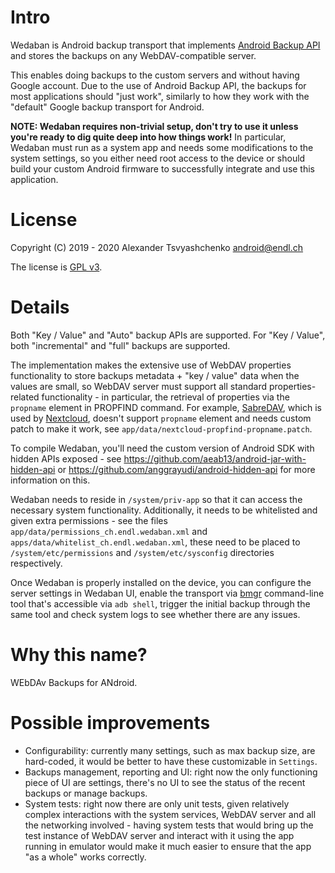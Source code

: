Intro
=====

Wedaban is Android backup transport that implements [Android Backup API](https://developer.android.com/guide/topics/data/backup) and stores the backups on any WebDAV-compatible server.

This enables doing backups to the custom servers and without having Google account. Due to the use of Android Backup API, the backups for most applications should "just work", similarly to how they work with the "default" Google backup transport for Android.

**NOTE: Wedaban requires non-trivial setup, don't try to use it unless you're ready to dig quite deep into how things work!** In particular, Wedaban must run as a system app and needs some modifications to the system settings, so you either need root access to the device or should build your custom Android firmware to successfully integrate and use this application.

License
=======

Copyright (C) 2019 - 2020 Alexander Tsvyashchenko <android@endl.ch>

The license is [GPL v3](https://www.gnu.org/licenses/gpl-3.0.html).

Details
=======

Both "Key / Value" and "Auto" backup APIs are supported. For "Key / Value", both "incremental" and "full" backups are supported.

The implementation makes the extensive use of WebDAV properties functionality to store backups metadata + "key / value" data when the values are small, so WebDAV server must support all standard properties-related functionality - in particular, the retrieval of properties via the `propname` element in PROPFIND command. For example, [SabreDAV](https://sabre.io/), which is used by [Nextcloud](https://nextcloud.com/), doesn't support `propname` element and needs custom patch to make it work, see `app/data/nextcloud-propfind-propname.patch`.

To compile Wedaban, you'll need the custom version of Android SDK with hidden APIs exposed - see https://github.com/aeab13/android-jar-with-hidden-api or https://github.com/anggrayudi/android-hidden-api for more information on this.

Wedaban needs to reside in `/system/priv-app` so that it can access the necessary system functionality. Additionally, it needs to be whitelisted and given extra permissions - see the files `app/data/permissions_ch.endl.wedaban.xml` and `apps/data/whitelist_ch.endl.wedaban.xml`, these need to be placed to `/system/etc/permissions` and `/system/etc/sysconfig` directories respectively.

Once Wedaban is properly installed on the device, you can configure the server settings in Wedaban UI, enable the transport via [bmgr](https://developer.android.com/studio/command-line/bmgr) command-line tool that's accessible via `adb shell`, trigger the initial backup through the same tool and check system logs to see whether there are any issues.

Why this name?
==============

WEbDAv Backups for ANdroid.

Possible improvements
=====================

* Configurability: currently many settings, such as max backup size, are hard-coded, it would be better to have these customizable in `Settings`.
* Backups management, reporting and UI: right now the only functioning piece of UI are settings, there's no UI to see the status of the recent backups or manage backups.
* System tests: right now there are only unit tests, given relatively complex interactions with the system services, WebDAV server and all the networking involved - having system tests that would bring up the test instance of WebDAV server and interact with it using the app running in emulator would make it much easier to ensure that the app "as a whole" works correctly.
